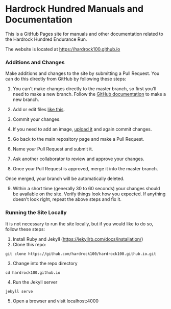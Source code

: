 # Hardrock Hundred Manuals and Documentation

This is a GitHub Pages site for manuals and other documentation related to the Hardrock Hundred Endurance Run. 

The website is located at https://hardrock100.github.io

### Additions and Changes

Make additions and changes to the site by submitting a Pull Request. You can do this directly from
GitHub by following these steps:

1. You can't make changes directly to the master branch, so first you'll need to make a new branch. 
Follow the [GitHub documentation](https://docs.github.com/en/github/collaborating-with-issues-and-pull-requests/creating-and-deleting-branches-within-your-repository#creating-a-branch) to make a new branch.

2. Add or edit files [like this](https://docs.github.com/en/github/managing-files-in-a-repository/editing-files-in-your-repository). 

3. Commit your changes.

4. If you need to add an image, [upload it](https://docs.github.com/en/github/managing-files-in-a-repository/adding-a-file-to-a-repository) and again commit changes.

5. Go back to the main repository page and make a Pull Request.

6. Name your Pull Request and submit it.

7. Ask another collaborator to review and approve your changes.

8. Once your Pull Request is approved, merge it into the master branch.

Once merged, your branch will be automatically deleted.

9. Within a short time (generally 30 to 60 seconds) your changes should be available on the site. 
   Verify things look how you expected. If anything doesn't look right, repeat the above steps and fix it.

### Running the Site Locally

It is not necessary to run the site locally, but if you would like to do so, follow these steps:

1. Install Ruby and Jekyll (https://jekyllrb.com/docs/installation/)
2. Clone this repo:
```shell
git clone https://github.com/hardrock100/hardrock100.github.io.git
```
3. Change into the repo directory
```shell
cd hardrock100.github.io
```
4. Run the Jekyll server
```shell
jekyll serve
```
5. Open a browser and visit localhost:4000
